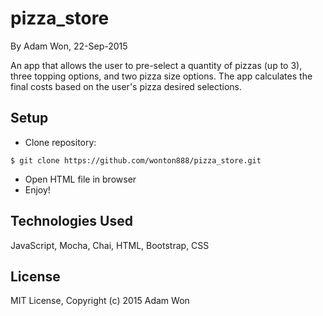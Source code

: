 pizza_store
==========

By Adam Won, 22-Sep-2015

An app that allows the user to pre-select a quantity of pizzas (up to 3), three topping options, and two pizza size options.  The app calculates the final costs based on the user's pizza desired selections.




Setup
----------
* Clone repository:
```console
$ git clone https://github.com/wonton888/pizza_store.git
```
* Open HTML file in browser
* Enjoy!

Technologies Used
----------
JavaScript, Mocha, Chai, HTML, Bootstrap, CSS

License
----------
MIT License, Copyright (c) 2015 Adam Won
